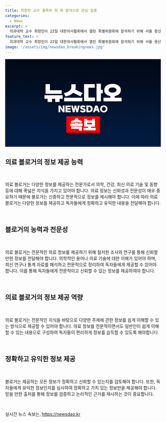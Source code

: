 ```yaml
---
title: 최창민 교수 올특위 첫 화 참석으로 관심 집중
categories:
  - News
excerpt: >
  의과대학 교수 최창민이 22일 대한의사협회에서 열린 특별위원회에 참석하기 위해 서울 용산구를 이동하고 있다.
feature_text: >
  의과대학 교수 최창민이 22일 대한의사협회에서 열린 특별위원회에 참석하기 위해 서울 용산구를 이동하고 있다.
image: '/assets/img/newsdao_breakingnews.jpg'
---
```


<p><img src="/assets/img/newsdao_breakingnews.jpg" alt="implanttips 속보" /></p>

<h2 data-ke-size="size26">의료 블로거의 정보 제공 능력</h2>

<p data-ke-size="size16">&nbsp;</p>

<p>의료 블로거는 다양한 정보를 제공하는 전문가로서 의학, 건강, 최신 의료 기술 및 동향 등에 대해 폭넓은 지식을 가지고 있어야 합니다. 의료 정보는 신뢰성과 전문성이 매우 중요하기 때문에 블로거는 신중하고 전문적으로 정보를 제시해야 합니다. 이에 따라 의료 블로거는 다양한 정보를 제공하고 독자들에게 정확하고 유익한 내용을 전달해야 합니다.</p>

<p data-ke-size="size16">&nbsp;</p>

<h2 data-ke-size="size26">블로거의 능력과 전문성</h2>

<p data-ke-size="size16">&nbsp;</p>

<p>의료 블로거는 전문적인 의료 정보를 제공하기 위해 철저한 조사와 연구를 통해 신뢰할 만한 정보를 전달해야 합니다. 의학적인 용어나 의료 기술에 대한 이해가 있어야 하며, 최신 연구나 통계 자료를 해석하고 전문적으로 정리하여 독자들에게 제공할 수 있어야 합니다. 이를 통해 독자들에게 전문적이고 신뢰할 수 있는 정보를 제공하여야 합니다.</p>

<p data-ke-size="size16">&nbsp;</p>

<h2 data-ke-size="size26">의료 블로거의 정보 제공 역량</h2>

<p data-ke-size="size16">&nbsp;</p>

<p>의료 블로거는 전문적인 지식을 바탕으로 다양한 주제에 관한 정보를 쉽게 이해할 수 있는 방식으로 제공할 수 있어야 합니다. 의료 정보를 전문적이면서도 일반인이 쉽게 이해할 수 있는 내용으로 구성하여 독자들이 편리하게 정보를 습득할 수 있도록 해야합니다. </p>

<p data-ke-size="size16">&nbsp;</p>

<h2 data-ke-size="size26">정확하고 유익한 정보 제공</h2>

<p data-ke-size="size16">&nbsp;</p>

<p>블로거는 제공하는 모든 정보가 정확하고 신뢰할 수 있는지를 검토해야 합니다. 또한, 독자들에게 유익한 정보인지를 심사하여 정확하고 가치 있는 정보만을 제공해야 합니다. 믿을 만한 출처를 통해 정보를 검증하고 논리적인 근거를 제시하는 것이 중요합니다.</p>

<p data-ke-size="size16">&nbsp;</p>
실시간 뉴스 속보는, <a href="https://newsdao.kr" rel="dofollow">https://newsdao.kr</a>


